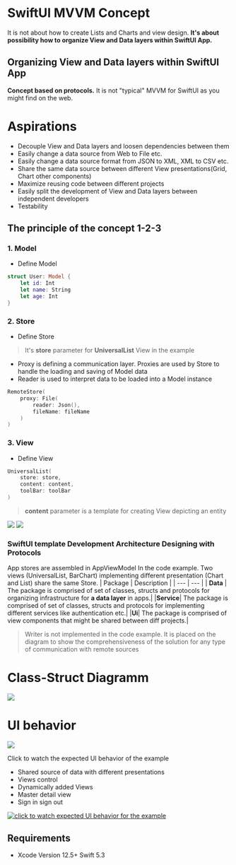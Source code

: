 # SwiftUI MVVM Concept
It is not about how to create Lists and Charts and view design. **It's about possibility how to organize View and Data layers within SwiftUI App.**

## Organizing View and Data layers within SwiftUI App
**Concept based on protocols.** It is not "typical" MVVM for SwiftUI as you might find on the web. 

# Aspirations

* Decouple View and Data layers and loosen dependencies between them
* Easily change a data source  from  Web to File etc.
* Easily change a data source format  from JSON to XML, XML to CSV etc.
* Share the same data source between different View presentations(Grid, Chart other components)
* Maximize reusing code between different projects
* Easily split the development of View and Data layers between independent developers
* Testability

## The principle of the concept 1-2-3

### 1. Model
* Define Model
```Swift 
struct User: Model {    
    let id: Int    
    let name: String
    let age: Int
}
```

### 2. Store
* Define Store
> It's **store** parameter for **UniversalList** View in the example
* Proxy is defining a communication layer. Proxies are used by Store to handle the loading and saving of Model data
* Reader is used to interpret data to be loaded into a Model instance
```Swift 
RemoteStore(
    proxy: File(
        reader: Json(),
        fileName: fileName
    )
)
```

### 3. View
* Define View
```Swift 
UniversalList(
    store: store,
    content: content,
    toolBar: toolBar
)
```
> **content** parameter is a template for creating View depicting an entity 

<img src="https://github.com/The-Igor/SwiftUI-MVVM-Concept/blob/main/Resources/swiftui_mvvm_architecture.png?raw=true">

<img src="https://github.com/The-Igor/SwiftUI-MVVM-Concept/blob/main/Resources/composition.png?raw=true">

### SwiftUI template Development Architecture Designing with Protocols
App stores are assembled in AppViewModel In the code example. Two views (UniversalList, BarChart) implementing different presentation (Chart and List) share the same Store.
| Package | Description |
| --- | --- |
| **Data** | The package  is comprised of set of classes, structs and protocols for organizing infrastructure for **a data layer** in apps.| 
|**Service**|  The package is comprised of set of classes, structs and protocols for implementing different services like authentication etc.|
|**Ui**|  The package  is comprised of view components that might be shared between diff projects.|

> Writer is not implemented in the code example. It is placed on the diagram to show the comprehensiveness of the solution for any type of communication with remote sources


# Class-Struct Diagramm

<img src="https://github.com/The-Igor/SwiftUI-MVVM-Concept/blob/main/Resources/mvvm.png?raw=true">


# UI behavior
<img src="https://github.com/The-Igor/SwiftUI-MVVM-Concept/blob/main/Resources/readme_app.png?raw=true">

Click to watch the expected UI behavior of the example

* Shared source of data with different presentations
* Views control
* Dynamically added Views
* Master detail view 
* Sign in sign out

[![click to watch expected UI behavior for the example](https://github.com/The-Igor/SwiftUI-MVVM-Concept/blob/main/Resources/readme_app.png)](https://youtu.be/Tc5Ub16FRgA)

## Requirements

* Xcode Version 12.5+ Swift 5.3




